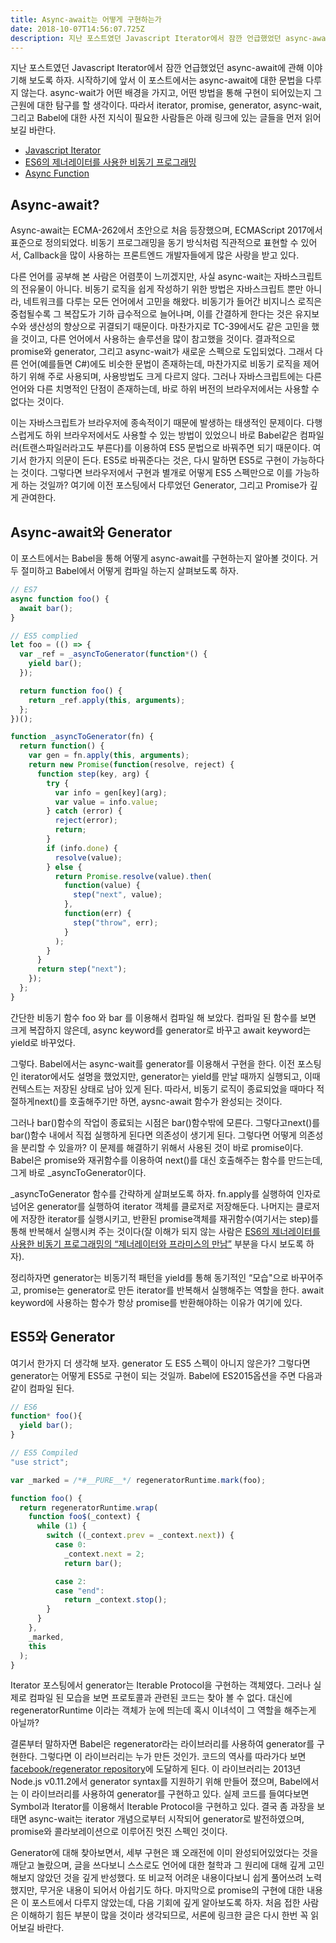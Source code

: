 ```yaml
---
title: Async-await는 어떻게 구현하는가
date: 2018-10-07T14:56:07.725Z
description: 지난 포스트였던 Javascript Iterator에서 잠깐 언급했었던 async-await에 관해 이야기해 보도록 하자. 시작하기에 앞서 이 포스트에서는 async-await에 대한 문법을 다루지 않는다. async-wait가 어떤 배경을 가지고, 어떤 방법을 통해 구현이 되어있는지 그 근원에 대한 탐구를 할 생각이다. 
---
```

지난 포스트였던 Javascript Iterator에서 잠깐 언급했었던 async-await에 관해 이야기해 보도록 하자. 시작하기에 앞서 이 포스트에서는 async-await에 대한 문법을 다루지 않는다. async-wait가 어떤 배경을 가지고, 어떤 방법을 통해 구현이 되어있는지 그 근원에 대한 탐구를 할 생각이다. 따라서 iterator, promise, generator, async-wait, 그리고 Babel에 대한 사전 지식이 필요한 사람들은 아래 링크에 있는 글들을 먼저 읽어보길 바란다.
- [Javascript Iterator](https://medium.com/@la.place/javascript-iterator-b16ca3c51af2)
- [ES6의 제너레이터를 사용한 비동기 프로그래밍](https://meetup.toast.com/posts/73)
- [Async Function](https://developers.google.com/web/fundamentals/primers/async-functions?hl=ko)

## Async-await?
Async-await는 ECMA-262에서 초안으로 처음 등장했으며, ECMAScript 2017에서 표준으로 정의되었다. 비동기 프로그래밍을 동기 방식처럼 직관적으로 표현할 수 있어서, Callback을 많이 사용하는 프론트엔드 개발자들에게 많은 사랑을 받고 있다.

다른 언어를 공부해 본 사람은 어렴풋이 느끼겠지만, 사실 async-wait는 자바스크립트의 전유물이 아니다. 비동기 로직을 쉽게 작성하기 위한 방법은 자바스크립트 뿐만 아니라, 네트워크를 다루는 모든 언어에서 고민을 해왔다. 비동기가 들어간 비지니스 로직은 중첩될수록 그 복잡도가 기하 급수적으로 늘어나며, 이를 간결하게 한다는 것은 유지보수와 생산성의 향상으로 귀결되기 때문이다. 마찬가지로 TC-39에서도 같은 고민을 했을 것이고, 다른 언어에서 사용하는 솔루션을 많이 참고했을 것이다. 결과적으로 promise와 generator, 그리고 async-wait가 새로운 스펙으로 도입되었다. 그래서 다른 언어(예를들면 C#)에도 비슷한 문법이 존재하는데, 마찬가지로 비동기 로직을 제어하기 위해 주로 사용되며, 사용방법도 크게 다르지 않다. 그러나 자바스크립트에는 다른 언어와 다른 치명적인 단점이 존재하는데, 바로 하위 버전의 브라우저에서는 사용할 수 없다는 것이다.

이는 자바스크립트가 브라우저에 종속적이기 때문에 발생하는 태생적인 문제이다. 다행스럽게도 하위 브라우저에서도 사용할 수 있는 방법이 있었으니 바로 Babel같은 컴파일러(트랜스파일러라고도 부른다)를 이용하여 ES5 문법으로 바꿔주면 되기 때문이다. 여기서 한가지 의문이 든다. ES5로 바꿔준다는 것은, 다시 말하면 ES5로 구현이 가능하다는 것이다. 그렇다면 브라우저에서 구현과 별개로 어떻게 ES5 스펙만으로 이를 가능하게 하는 것일까? 여기에 이전 포스팅에서 다루었던 Generator, 그리고 Promise가 깊게 관여한다.

## Async-await와 Generator
이 포스트에서는 Babel을 통해 어떻게 async-await를 구현하는지 알아볼 것이다. 거두 절미하고 Babel에서 어떻게 컴파일 하는지 살펴보도록 하자.
```js
// ES7
async function foo() {
  await bar();
}

// ES5 complied
let foo = (() => {
  var _ref = _asyncToGenerator(function*() {
    yield bar();
  });

  return function foo() {
    return _ref.apply(this, arguments);
  };
})();

function _asyncToGenerator(fn) {
  return function() {
    var gen = fn.apply(this, arguments);
    return new Promise(function(resolve, reject) {
      function step(key, arg) {
        try {
          var info = gen[key](arg);
          var value = info.value;
        } catch (error) {
          reject(error);
          return;
        }
        if (info.done) {
          resolve(value);
        } else {
          return Promise.resolve(value).then(
            function(value) {
              step("next", value);
            },
            function(err) {
              step("throw", err);
            }
          );
        }
      }
      return step("next");
    });
  };
}
```

간단한 비동기 함수 foo 와 bar 를 이용해서 컴파일 해 보았다. 컴파일 된 함수를 보면 크게 복잡하지 않은데, async keyword를 generator로 바꾸고 await keyword는 yield로 바꾸었다.

그렇다. Babel에서는 async-wait를 generator를 이용해서 구현을 한다. 이전 포스팅인 iterator에서도 설명을 했었지만, generator는 yield를 만날 때까지 실행되고, 이때 컨텍스트는 저장된 상태로 남아 있게 된다. 따라서, 비동기 로직이 종료되었을 때마다 적절하게next()를 호출해주기만 하면, aysnc-await 함수가 완성되는 것이다.

그러나 bar()함수의 작업이 종료되는 시점은 bar()함수밖에 모른다. 그렇다고next()를 bar()함수 내에서 직접 실행하게 된다면 의존성이 생기게 된다. 그렇다면 어떻게 의존성을 분리할 수 있을까? 이 문제를 해결하기 위해서 사용된 것이 바로 promise이다. Babel은 promise와 재귀함수를 이용하여 next()를 대신 호출해주는 함수를 만드는데, 그게 바로 _asyncToGenerator이다.

_asyncToGenerator 함수를 간략하게 살펴보도록 하자. fn.apply를 실행하여 인자로 넘어온 generator를 실행하여 iterator 객체를 클로저로 저장해둔다. 나머지는 클로저에 저장한 iterator를 실행시키고, 반환된 promise객체를 재귀함수(여기서는 step)를 통해 반복해서 실행시켜 주는 것이다(잘 이해가 되지 않는 사람은 [ES6의 제너레이터를 사용한 비동기 프로그래밍의 “제너레이터와 프라미스의 만남”](https://meetup.toast.com/posts/73) 부분을 다시 보도록 하자).

정리하자면 generator는 비동기적 패턴을 yield를 통해 동기적인 “모습"으로 바꾸어주고, promise는 generator로 만든 iterator를 반복해서 실행해주는 역할을 한다. await keyword에 사용하는 함수가 항상 promise를 반환해야하는 이유가 여기에 있다.

## ES5와 Generator

여기서 한가지 더 생각해 보자. generator 도 ES5 스펙이 아니지 않은가? 그렇다면 generator는 어떻게 ES5로 구현이 되는 것일까. Babel에 ES2015옵션을 주면 다음과 같이 컴파일 된다.
```js
// ES6
function* foo(){
  yield bar();
}

// ES5 Compiled
"use strict";

var _marked = /*#__PURE__*/ regeneratorRuntime.mark(foo);

function foo() {
  return regeneratorRuntime.wrap(
    function foo$(_context) {
      while (1) {
        switch ((_context.prev = _context.next)) {
          case 0:
            _context.next = 2;
            return bar();

          case 2:
          case "end":
            return _context.stop();
        }
      }
    },
    _marked,
    this
  );
}
```

Iterator 포스팅에서 generator는 Iterable Protocol을 구현하는 객체였다. 그러나 실제로 컴파일 된 모습을 보면 프로토콜과 관련된 코드는 찾아 볼 수 없다. 대신에 regeneratorRuntime 이라는 객체가 눈에 띄는데 혹시 이녀석이 그 역할을 해주는게 아닐까?

결론부터 말하자면 Babel은 regenerator라는 라이브러리를 사용하여 generator를 구현한다. 그렇다면 이 라이브러리는 누가 만든 것인가. 코드의 역사를 따라가다 보면 [facebook/regenerator repository](https://github.com/facebook/regenerator)에 도달하게 된다. 이 라이브러리는 2013년 Node.js v0.11.2에서 generator syntax를 지원하기 위해 만들어 졌으며, Babel에서는 이 라이브러리를 사용하여 generator를 구현하고 있다. 실제 코드를 들여다보면 Symbol과 Iterator를 이용해서 Iterable Protocol을 구현하고 있다. 결국 좀 과장을 보태면 async-wait는 iterator 개념으로부터 시작되어 generator로 발전하였으며, promise와 콜라보레이션으로 이루어진 멋진 스펙인 것이다.

Generator에 대해 찾아보면서, 세부 구현은 꽤 오래전에 이미 완성되어있었다는 것을 깨닫고 놀랐으며, 글을 쓰다보니 스스로도 언어에 대한 철학과 그 원리에 대해 깊게 고민해보지 않았던 것을 깊게 반성했다. 또 비교적 어려운 내용이다보니 쉽게 풀어쓰려 노력했지만, 무거운 내용이 되어서 아쉽기도 하다. 마지막으로 promise의 구현에 대한 내용은 이 포스트에서 다루지 않았는데, 다음 기회에 깊게 알아보도록 하자. 처음 접한 사람은 이해하기 힘든 부분이 많을 것이라 생각되므로, 서론에 링크한 글은 다시 한번 꼭 읽어보길 바란다.
